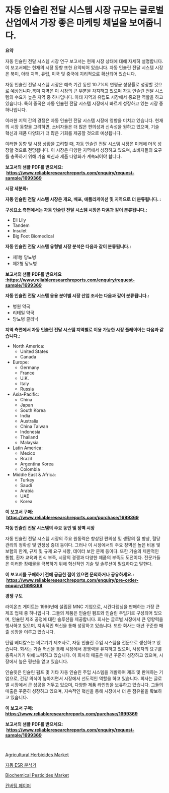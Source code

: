 <p><h1>자동 인슐린 전달 시스템 시장 규모는 글로벌 산업에서 가장 좋은 마케팅 채널을 보여줍니다.</h1></p><p><strong>요약</strong></p>
<p><p>자동 인슐린 전달 시스템 시장 연구 보고서는 현재 시장 상태에 대해 자세히 설명합니다. 이 보고서에는 현재의 시장 동향 또한 요약되어 있습니다. 자동 인슐린 전달 시스템 시장은 북미, 아태 지역, 유럽, 미국 및 중국에 지리적으로 확산되어 있습니다.</p><p>자동 인슐린 전달 시스템 시장은 예측 기간 동안 10.7%의 연평균 성장률로 성장할 것으로 예상됩니다.북미 지역은 이 시장의 큰 부분을 차지하고 있으며 자동 인슐린 전달 시스템의 수요가 높은 지역 중 하나입니다. 아태 지역과 유럽도 시장에서 중요한 역할을 하고 있습니다. 특히 중국은 자동 인슐린 전달 시스템 시장에서 빠르게 성장하고 있는 시장 중 하나입니다.</p><p>이러한 지역 간의 경쟁은 자동 인슐린 전달 시스템 시장에 영향을 미치고 있습니다. 현재의 시장 동향을 고려하면, 소비자들은 더 많은 편의성과 신속성을 원하고 있으며, 기술 혁신과 제품 다양화가 더 많은 기회를 제공할 것으로 예상됩니다.</p><p>이러한 동향 및 시장 상황을 고려할 때, 자동 인슐린 전달 시스템 시장은 미래에 더욱 성장할 것으로 전망됩니다. 이 시장은 다양한 지역에서 성장하고 있으며, 소비자들의 요구를 충족하기 위해 기술 혁신과 제품 다양화가 계속되어야 합니다.</p></p>
<p><strong>보고서의 샘플 PDF를 받으세요: &nbsp;<a href="https://www.reliableresearchreports.com/enquiry/request-sample/1699369">https://www.reliableresearchreports.com/enquiry/request-sample/1699369</a></strong></p>
<p><strong>시장 세분화:</strong></p>
<p><strong> 자동 인슐린 전달 시스템 시장은 개요, 배포, 애플리케이션 및 지역으로 더 분류됩니다. :</strong></p>
<p><strong>구성요소 측면에서는 자동 인슐린 전달 시스템 시장은 다음과 같이 분류됩니다.:</strong></p>
<p><ul><li>Eli Lily</li><li>Tandem</li><li>Insulet</li><li>Big Foot Biomedical</li></ul></p>
<p><strong> 자동 인슐린 전달 시스템 유형별 시장 분석은 다음과 같이 분류됩니다.:</strong></p>
<p><ul><li>제1형 당뇨병</li><li>제2형 당뇨병</li></ul></p>
<p><strong>보고서의 샘플 PDF를 받으세요 :<a href="https://www.reliableresearchreports.com/enquiry/request-sample/1699369">https://www.reliableresearchreports.com/enquiry/request-sample/1699369</a></strong></p>
<p><strong> 자동 인슐린 전달 시스템 응용 분야별 시장 산업 조사는 다음과 같이 분류됩니다.:</strong></p>
<p><ul><li>병원 약국</li><li>리테일 약국</li><li>당뇨병 클리닉</li></ul></p>
<p><strong>지역 측면에서 자동 인슐린 전달 시스템 지역별로 이용 가능한 시장 플레이어는 다음과 같습니다.:</strong></p>
<p><ul>
    <li>
        North America:
        <ul>
            <li>United States</li>
            <li>Canada</li>
        </ul>
    </li>
    <li>
        Europe:
        <ul>
            <li>Germany</li>
            <li>France</li>
            <li>U.K.</li>
            <li>Italy</li>
            <li>Russia</li>
        </ul>
    </li>
    <li>
        Asia-Pacific:
        <ul>
            <li>China</li>
            <li>Japan</li>
            <li>South Korea</li>
            <li>India</li>
            <li>Australia</li>
            <li>China Taiwan</li>
            <li>Indonesia</li>
            <li>Thailand</li>
            <li>Malaysia</li>
        </ul>
    </li>
    <li>
        Latin America:
        <ul>
            <li>Mexico</li>
            <li>Brazil</li>
            <li>Argentina Korea</li>
            <li>Colombia</li>
        </ul>
    </li>
    <li>
        Middle East & Africa:
        <ul>
            <li>Turkey</li>
            <li>Saudi</li>
            <li>Arabia</li>
            <li>UAE</li>
            <li>Korea</li>
        </ul>
    </li>
    </ul></p>
<p><strong>이 보고서 구매: &nbsp;<a href="https://www.reliableresearchreports.com/purchase/1699369">https://www.reliableresearchreports.com/purchase/1699369</a></strong></p>
<p><strong>자동 인슐린 전달 시스템의 주요 동인 및 장벽 시장</strong></p>
<p><p>자동 인슐린 전달 시스템 시장의 주요 원동력은 향상된 편의성 및 생활의 질 향상, 혈당 관리의 정확성 및 안정성 증대 등이다. 그러나 이 시장에서의 주요 장벽은 높은 비용 및 보험의 한계, 규제 및 규제 요구 사항, 데이터 보안 문제 등이다. 또한 기술의 제한적인 통합, 환자 교육과 인식 부족, 시장의 경쟁과 다양한 제품의 부족도 도전이다. 전문가들은 이러한 장애물을 극복하기 위해 혁신적인 기술 및 솔루션이 필요하다고 말한다.</p></p>
<p><strong>이 보고서를 구매하기 전에 궁금한 점이 있으면 문의하거나 공유하세요.: &nbsp;<a href="https://www.reliableresearchreports.com/enquiry/pre-order-enquiry/1699369">https://www.reliableresearchreports.com/enquiry/pre-order-enquiry/1699369</a></strong></p>
<p><strong>경쟁 구도</strong></p>
<p><p>라이온즈 게이트는 1996년에 설립된 MNC 기업으로, 시칸다랩닝을 판매하는 가장 큰 제조 업체 중 하나입니다. 그들의 제품은 인슐린 펌프와 인슐린 주입기로 구성되어 있으며, 인슐린 제조 공정에 대한 솔루션을 제공합니다. 회사는 글로벌 시장에서 큰 영향력을 행사하고 있으며, 지속적인 혁신을 통해 성장하고 있습니다. 또한 회사는 매년 꾸준한 매출 성장을 이루고 있습니다.</p><p>탄뎀 베디칼스는 의료기기 제조사로, 자동 인슐린 주입 시스템을 전문으로 생산하고 있습니다. 회사는 기술 혁신을 통해 시장에서 경쟁력을 유지하고 있으며, 사용자의 요구를 충족시키기 위해 노력하고 있습니다. 이 회사의 매출은 매년 꾸준히 성장하고 있으며, 시장에서 높은 평판을 얻고 있습니다.</p><p>인슐릿은 인슐린 펌프 및 기타 자동 인슐린 주입 시스템을 개발하여 제조 및 판매하는 기업으로, 건강 의식이 높아지면서 시장에서 선도적인 역할을 하고 있습니다. 회사는 글로벌 시장에서 큰 성공을 거두고 있으며, 다양한 제품 라인업을 보유하고 있습니다. 그들의 매출은 꾸준히 성장하고 있으며, 지속적인 혁신을 통해 시장에서 더 큰 점유율을 확보하고 있습니다.</p></p>
<p><strong>이 보고서 구매: &nbsp; <a href="https://www.reliableresearchreports.com/purchase/1699369">https://www.reliableresearchreports.com/purchase/1699369</a></strong></p>
<p><strong>보고서의 샘플 PDF를 받으세요: &nbsp;<a href="https://www.reliableresearchreports.com/enquiry/request-sample/1699369">https://www.reliableresearchreports.com/enquiry/request-sample/1699369</a></strong><strong></strong></p>
<p>&nbsp;</p>
<p><p><a href="https://issuu.com/reportprime-2/docs/agricultural-herbicides-market-size-2030.pptx">Agricultural Herbicides Market</a></p><p><a href="https://github.com/Hubertstyenger6685/Market-Research-Report-List-1/blob/main/93362717832.md">자동 ESR 분석기</a></p><p><a href="https://issuu.com/reportprime-2/docs/biochemical-pesticides-market-size-2030.pptx">Biochemical Pesticides Market</a></p><p><a href="https://github.com/hxzi07639916/Market-Research-Report-List-1/blob/main/88651697831.md">컨버팅 페이퍼</a></p></p>